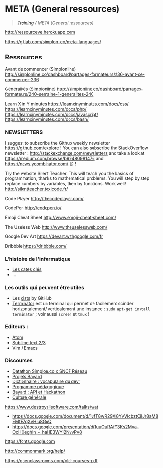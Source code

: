 # META (General ressources)

>_[Training](https://gitlab.com/simplon-co/training) / META (General ressources)_

http://ressourceve.herokuapp.com

https://gitlab.com/simplon-co/meta-languages/

## Ressources

Avant de commencer (Simplonline)
http://simplonline.co/dashboard/partages-formateurs/236-avant-de-commencer-236

Généralités (Simplonline)
http://simplonline.co/dashboard/partages-formateurs/240-semaine-1-generalites-240

Learn X in Y minutes
https://learnxinyminutes.com/docs/css/
https://learnxinyminutes.com/docs/php/
https://learnxinyminutes.com/docs/javascript/
https://learnxinyminutes.com/docs/bash/

### NEWSLETTERS

I suggest to subscribe the Github weekly newsletter https://github.com/explore ! You can also subscribe the StackOverflow newsletter : http://stackexchange.com/newsletters and take a look at https://medium.com/browse/b99480981476 and https://news.ycombinator.com/ :wink: !

Try the website Silent Teacher. This will teach you the basics of programmation, thanks to mathematical problems. You will step by step replace numbers by variables, then by functions. Work well!
http://silentteacher.toxicode.fr/

Code Player
http://thecodeplayer.com/

CodePen
http://codepen.io/

Emoji Cheat Sheet
http://www.emoji-cheat-sheet.com/

The Useless Web
http://www.theuselessweb.com/

Google Dev Art
https://devart.withgoogle.com/fr

Dribbble
https://dribbble.com/

### L'histoire de l'informatique

* [Les dates clés](http://www.linternaute.com/histoire/categorie/98/a/1/1/histoire_de_l_informatique.shtml)
* ...

### Les outils qui peuvent être utiles

* Les [gists](http://gist.github.com) by GitHub
* [Terminator](https://doc.ubuntu-fr.org/terminator) est un terminal qui permet de facilement scinder horizontalement/ verticalement une instance : 
`sudo apt-get install terminator` ; voir aussi `screen` et `tmux` !

### Editeurs : 
* [Atom](http://atom.io)
* [Sublime text 2/3](http://sublimetext.com)
* Vim / Emacs

### Discourses

* [Datathon Simplon.co x SNCF Réseau](http://discourse.simplon.co/t/datathon-simplon-co-x-sncf-reseau/124)
* [Projets Bayard](http://discourse.simplon.co/t/projets-bayard/89)
* [Dictionnaire : vocabulaire du dev’](http://discourse.simplon.co/t/dictionnaire-vocabulaire-du-dev/57)
* [Programme pédagogique](http://discourse.simplon.co/t/programme-pedagogique/52)
* [Bayard : API et Hackathon](http://discourse.simplon.co/t/bayard-api-et-hackathon/107)
* [Culture générale](http://discourse.simplon.co/t/culture-generale/108)

https://www.destroyallsoftware.com/talks/wat

* https://docs.google.com/document/d/1ufT8wR29Xj8YvVlcbztOiIJr8aM8EMfE7qXvHiu8GoQ
* https://docs.google.com/presentation/d/1uuOuRAfY3Ks2Mva-OcHOeghIn_-_haHE3WYl2NvvPv8

https://fonts.google.com

http://commonmark.org/help/

https://openclassrooms.com/old-courses-pdf

